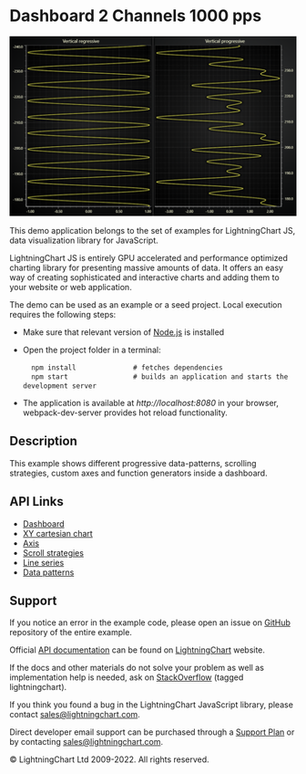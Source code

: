 # Dashboard 2 Channels 1000 pps

![Dashboard 2 Channels 1000 pps](dashboard2ch-darkGold.png)

This demo application belongs to the set of examples for LightningChart JS, data visualization library for JavaScript.

LightningChart JS is entirely GPU accelerated and performance optimized charting library for presenting massive amounts of data. It offers an easy way of creating sophisticated and interactive charts and adding them to your website or web application.

The demo can be used as an example or a seed project. Local execution requires the following steps:

-   Make sure that relevant version of [Node.js](https://nodejs.org/en/download/) is installed
-   Open the project folder in a terminal:

          npm install              # fetches dependencies
          npm start                # builds an application and starts the development server

-   The application is available at _http://localhost:8080_ in your browser, webpack-dev-server provides hot reload functionality.


## Description

This example shows different progressive data-patterns, scrolling strategies, custom axes and function generators inside a dashboard.


## API Links

* [Dashboard]
* [XY cartesian chart]
* [Axis]
* [Scroll strategies]
* [Line series]
* [Data patterns]


## Support

If you notice an error in the example code, please open an issue on [GitHub][0] repository of the entire example.

Official [API documentation][1] can be found on [LightningChart][2] website.

If the docs and other materials do not solve your problem as well as implementation help is needed, ask on [StackOverflow][3] (tagged lightningchart).

If you think you found a bug in the LightningChart JavaScript library, please contact sales@lightningchart.com.

Direct developer email support can be purchased through a [Support Plan][4] or by contacting sales@lightningchart.com.

[0]: https://github.com/Arction/
[1]: https://lightningchart.com/lightningchart-js-api-documentation/
[2]: https://lightningchart.com
[3]: https://stackoverflow.com/questions/tagged/lightningchart
[4]: https://lightningchart.com/support-services/

© LightningChart Ltd 2009-2022. All rights reserved.


[Dashboard]: https://lightningchart.com/js-charts/api-documentation/v8.0.0/classes/Dashboard.html
[XY cartesian chart]: https://lightningchart.com/js-charts/api-documentation/v8.0.0/classes/ChartXY.html
[Axis]: https://lightningchart.com/js-charts/api-documentation/v8.0.0/classes/Axis.html
[Scroll strategies]: https://lightningchart.com/js-charts/api-documentation/v8.0.0/variables/AxisScrollStrategies.html
[Line series]: https://lightningchart.com/js-charts/api-documentation/v8.0.0/classes/LineSeries.html
[Data patterns]: https://lightningchart.com/js-charts/api-documentation/v8.0.0/interfaces/DataPattern.html

